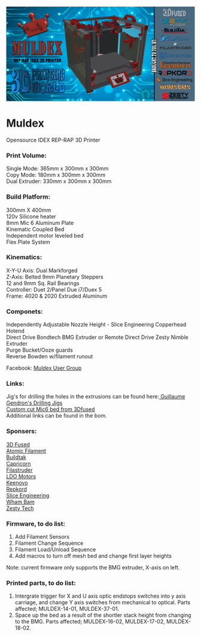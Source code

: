![Muldex](Images/MULDEX-BANNER-1.png)

# Muldex
Opensource IDEX REP-RAP 3D Printer
### Print Volume:
Single Mode: 365mm x 300mm x 300mm<br/>
Copy Mode: 180mm x 300mm x 300mm<br/>
Dual Extruder: 330mm x 300mm x 300mm
### Build Platform:<br/>
300mm X 400mm <br/>
120v Silicone heater <br/>
8mm Mic 6 Aluminum Plate<br/>
Kinematic Coupled Bed<br/>
Independent motor leveled bed<br/>
Flex Plate System<br/>
### Kinematics:<br/>
X-Y-U Axis: Dual Markforged <br/>
Z-Axis: Belted 9mm Planetary Steppers<br/>
12 and 9mm Sq. Rail Bearings<br/>
Controller: Duet 2/Panel Due i7/Duex 5<br/>
Frame: 4020 & 2020 Extruded Aluminum<br/>
### Componets:<br/>
Independently Adjustable Nozzle Height - Slice Engineering Copperhead Hotend <br/>
Direct Drive Bondtech BMG Extruder or Remote Direct Drive Zesty Nimble Extruder <br/>
Purge Bucket/Ooze guards<br/>
Reverse Bowden w/filament runout<br/>

Facebook: [Muldex User Group](https://www.facebook.com/groups/961386687613469)

### Links:
Jig's for drilling the holes in the extrusions can be found here:[ Guillaume Gendron's Drilling Jigs](https://www.prusaprinters.org/prints/32532-drilling-jigs-for-2020-and-2040-extrusions?fbclid=IwAR0py0DBZHolj00tUQ7sBJJz-VRNig2q1UsV53dtzBp9e5wvFwZq9592s_k)<br/>
[Custom cut Mic6 bed from 3Dfused ](https://3dfused.com/product/muldex-by-3dprinting-world-bed/)<br/>
Additional links can be found in the bom. <br/>

### Sponsers:
[3D Fused](https://www.3dfused.com)<br/>
[Atomic Filament](https://www.atomicfilament.com)<br/>
[Buildtak](https://www.buildtak.com)<br/>
[Capricorn](https://www.captubes.com)<br/>
[Filastruder](https://www.filastruder.com)<br/>
[LDO Motors](https://www.ldomotors.com)<br/>
[Keenovo](https://keenovo.store/.com)<br/>
[Repkord](https://www.repkord.com)<br/>
[Slice Engineering](https://www.sliceengineering.com)<br/>
[Wham Bam](https://www.whambamsystems.com)<br/>
[Zesty Tech](https://zesty.tech/)<br/>

### Firmware, to do list:<br/>
1. Add Filament Sensors<br/>
2. Filament Change Sequence<br/>
3. Filament Load/Unload Sequence<br/>
4. Add macros to turn off mesh bed and change first layer heights<br/>

Note: current firmware only supports the BMG extruder, X-axis on left.<br/>
  
### Printed parts, to do list:<br/>
1. Intergrate trigger for X and U axis optic endstops switches into y axis carriage, and change Y axis switches from mechanical to optical.  Parts affected; MULDEX-14-01, MULDEX-37-01.<br/>
2. Space up the bed as a result of the shortler stack height from changing to the BMG. Parts affected; MULDEX-16-02, MULDEX-17-02, MULDEX-18-02.
